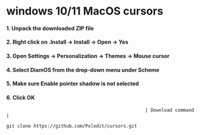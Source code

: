 
# windows 10/11 MacOS cursors

#### 1. Unpack the downloaded ZIP file
#### 2. Right click on .Install → Install → Open → Yes
#### 3. Open Settings → Personalization → Themes → Mouse cursor
#### 4. Select DiamOS from the drop-down menu under Scheme
#### 5. Make sure Enable pointer shadow is not selected
#### 6. Click OK


                                                       | Download command |
```
git clone https://github.com/Pxledit/cursors.git
```
